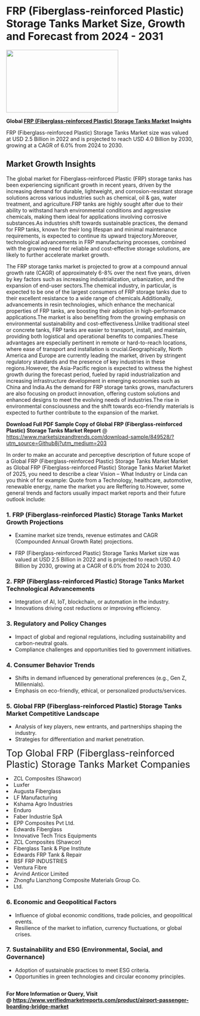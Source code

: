 <H1>FRP (Fiberglass-reinforced Plastic) Storage Tanks Market Size, Growth and Forecast from 2024 - 2031</H1><img class="aligncenter size-medium wp-image-584254" src="https://thirdeyenews.in/wp-content/uploads/2024/09/Global-Market-Research-300x168.jpeg" alt="" width="300" height="168" /><p><strong>Global&nbsp;<a href="https://www.marketsizeandtrends.com/download-sample/849528/?utm_source=Github8j?utm_medium=203">FRP (Fiberglass-reinforced Plastic) Storage Tanks Market</a> Insights</strong></p><p>FRP (Fiberglass-reinforced Plastic) Storage Tanks Market size was valued at USD 2.5 Billion in 2022 and is projected to reach USD 4.0 Billion by 2030, growing at a CAGR of 6.0% from 2024 to 2030.</p><p><h2>Market Growth Insights</h2> The global market for Fiberglass-reinforced Plastic (FRP) storage tanks has been experiencing significant growth in recent years, driven by the increasing demand for durable, lightweight, and corrosion-resistant storage solutions across various industries such as chemical, oil & gas, water treatment, and agriculture.FRP tanks are highly sought after due to their ability to withstand harsh environmental conditions and aggressive chemicals, making them ideal for applications involving corrosive substances.As industries shift towards sustainable practices, the demand for FRP tanks, known for their long lifespan and minimal maintenance requirements, is expected to continue its upward trajectory.Moreover, technological advancements in FRP manufacturing processes, combined with the growing need for reliable and cost-effective storage solutions, are likely to further accelerate market growth.<p>The FRP storage tanks market is projected to grow at a compound annual growth rate (CAGR) of approximately 6-8% over the next five years, driven by key factors such as increasing industrialization, urbanization, and the expansion of end-user sectors.The chemical industry, in particular, is expected to be one of the largest consumers of FRP storage tanks due to their excellent resistance to a wide range of chemicals.Additionally, advancements in resin technologies, which enhance the mechanical properties of FRP tanks, are boosting their adoption in high-performance applications.The market is also benefiting from the growing emphasis on environmental sustainability and cost-effectiveness.Unlike traditional steel or concrete tanks, FRP tanks are easier to transport, install, and maintain, providing both logistical and operational benefits to companies.These advantages are especially pertinent in remote or hard-to-reach locations, where ease of transport and installation is crucial.Geographically, North America and Europe are currently leading the market, driven by stringent regulatory standards and the presence of key industries in these regions.However, the Asia-Pacific region is expected to witness the highest growth during the forecast period, fueled by rapid industrialization and increasing infrastructure development in emerging economies such as China and India.As the demand for FRP storage tanks grows, manufacturers are also focusing on product innovation, offering custom solutions and enhanced designs to meet the evolving needs of industries.The rise in environmental consciousness and the shift towards eco-friendly materials is expected to further contribute to the expansion of the market.<p><span class=""><strong>Download Full PDF Sample Copy of Global FRP (Fiberglass-reinforced Plastic) Storage Tanks Market Report</strong> @ <a href="https://www.marketsizeandtrends.com/download-sample/849528/?utm_source=Github8j?utm_medium=203" target="_blank">https://www.marketsizeandtrends.com/download-sample/849528/?utm_source=Github8j?utm_medium=203</a></span></p><p>In order to make an accurate and perceptive description of future scope of a Global&nbsp;FRP (Fiberglass-reinforced Plastic) Storage Tanks Market Market as Global&nbsp;FRP (Fiberglass-reinforced Plastic) Storage Tanks Market Market of 2025, you need to describe a clear Vision &ndash; What Industry or Linda can you think of for example: Quote from a Technology, healthcare, automotive, renewable energy, name the market you are Reffering to.However, some general trends and factors usually impact market reports and their future outlook include:</p><h3>1.&nbsp;<strong>FRP (Fiberglass-reinforced Plastic) Storage Tanks Market Growth Projections</strong></h3><ul><li>Examine market size trends, revenue estimates and CAGR (Compounded Annual Growth Rate) projections.</li><li><p>FRP (Fiberglass-reinforced Plastic) Storage Tanks Market size was valued at USD 2.5 Billion in 2022 and is projected to reach USD 4.0 Billion by 2030, growing at a CAGR of 6.0% from 2024 to 2030.</p></li></ul><h3>2.&nbsp;<strong>FRP (Fiberglass-reinforced Plastic) Storage Tanks Market Technological Advancements</strong></h3><ul><li>Integration of AI, IoT, blockchain, or automation in the industry.</li><li>Innovations driving cost reductions or improving efficiency.</li></ul><h3>3.&nbsp;<strong>Regulatory and Policy Changes</strong></h3><ul><li>Impact of global and regional regulations, including sustainability and carbon-neutral goals.</li><li>Compliance challenges and opportunities tied to government initiatives.</li></ul><h3>4.&nbsp;<strong>Consumer Behavior Trends</strong></h3><ul><li>Shifts in demand influenced by generational preferences (e.g., Gen Z, Millennials).</li><li>Emphasis on eco-friendly, ethical, or personalized products/services.</li></ul><h3>5.&nbsp;<strong>Global FRP (Fiberglass-reinforced Plastic) Storage Tanks Market Competitive Landscape</strong></h3><ul><li>Analysis of key players, new entrants, and partnerships shaping the industry.</li><li>Strategies for differentiation and market penetration.</li></ul><p data-pm-slice="1 1 []"><span style="color: inherit; font-family: inherit; font-size: 25px;">Top Global FRP (Fiberglass-reinforced Plastic) Storage Tanks Market Companies</span></p><div class="" data-test-id=""><p><li>ZCL Composites (Shawcor)</li><li> Luxfer</li><li> Augusta Fiberglass</li><li> LF Manufacturing</li><li> Kshama Agro Industries</li><li> Enduro</li><li> Faber Industrie SpA</li><li> EPP Composites Pvt Ltd.</li><li> Edwards Fiberglass</li><li> Innovative Tech Trics Equipments</li><li> ZCL Composites (Shawcor)</li><li> Fiberglass Tank & Pipe Institute</li><li> Edwards FRP Tank & Repair</li><li> BSF FRP INDUSTRIES</li><li> Ventura Fibre</li><li> Arvind Anticor Limited</li><li> Zhongfu Lianzhong Composite Materials Group Co.</li><li> Ltd.</li></p></div><h3>6.&nbsp;<strong>Economic and Geopolitical Factors</strong></h3><ul><li>Influence of global economic conditions, trade policies, and geopolitical events.</li><li>Resilience of the market to inflation, currency fluctuations, or global crises.</li></ul><h3>7.&nbsp;<strong>Sustainability and ESG (Environmental, Social, and Governance)</strong></h3><ul><li>Adoption of sustainable practices to meet ESG criteria.</li><li>Opportunities in green technologies and circular economy principles.</li></ul><h2><strong style="font-size: 14px;">For More Information or Query, Visit @&nbsp;</strong><a style="background-color: #ffffff; font-size: 14px;" href="https://www.marketsizeandtrends.com/report/frp-fiberglass-reinforced-plastic-storage-tanks-market/" target="_blank">https://www.verifiedmarketreports.com/product/airport-passenger-boarding-bridge-market</a></h2>
